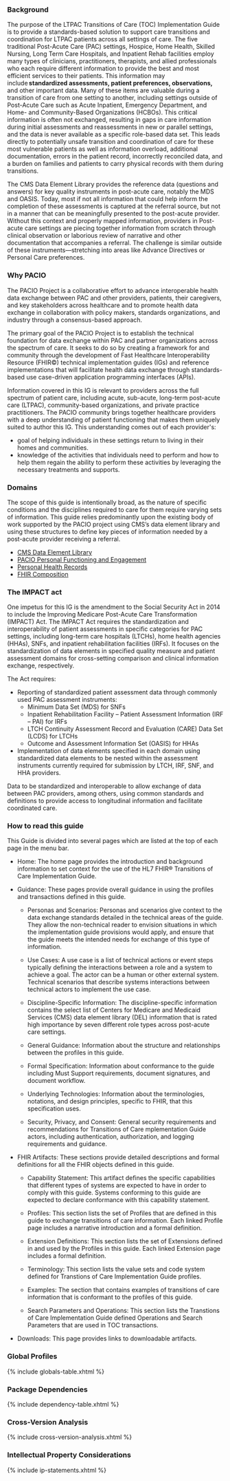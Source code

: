 ### Background 

The purpose of the LTPAC Transitions of Care (TOC) Implementation Guide is to provide a standards-based solution to support care transitions and coordination for LTPAC patients across all settings of care. The five traditional Post-Acute Care (PAC) settings, Hospice, Home Health, Skilled Nursing, Long Term Care Hospitals, and Inpatient Rehab facilities employ many types of clinicians, practitioners, therapists, and allied professionals who each require different information to provide the best and most efficient services to their patients. This information may include **standardized assessments, patient preferences, observations,** and other important data. Many of these items are valuable during a transition of care from one setting to another, including settings outside of Post-Acute Care such as Acute Inpatient, Emergency Department, and Home- and Community-Based Organizations (HCBOs). This critical information is often not exchanged, resulting in gaps in care information during initial assessments and reassessments in new or parallel settings, and the data is never available as a specific role-based data set. This leads directly to potentially unsafe transition and coordination of care for these most vulnerable patients as well as information overload, additional documentation, errors in the patient record, incorrectly reconciled data, and a burden on families and patients to carry physical records with them during transitions. 

The CMS Data Element Library provides the reference data (questions and answers) for key quality instruments in post-acute care, notably the MDS and OASIS. Today, most if not all information that could help inform the completion of these assessments is captured at the referral source, but not in a manner that can be meaningfully presented to the post-acute provider. Without this context and properly mapped information, providers in Post-acute care settings are piecing together information from scratch through clinical observation or laborious review of narrative and other documentation that accompanies a referral. The challenge is similar outside of these instruments&mdash;stretching into areas like Advance Directives or Personal Care preferences.   

### Why PACIO 

The PACIO Project is a collaborative effort to advance interoperable health data exchange between PAC and other providers, patients, their caregivers, and key stakeholders across healthcare and to promote health data exchange in collaboration with policy makers, standards organizations, and industry through a consensus-based approach. 

The primary goal of the PACIO Project is to establish the technical foundation for data exchange within PAC and partner organizations across the spectrum of care. It seeks to do so by creating a framework for and community through the development of Fast Healthcare Interoperability Resource (FHIR&copy;) technical implementation guides (IGs) and reference implementations that will facilitate health data exchange through standards-based use case-driven application programming interfaces (APIs). 

Information covered in this IG is relevant to providers across the full spectrum of patient care, including acute, sub-acute, long-term post-acute care (LTPAC), community-based organizations, and private practice practitioners. The PACIO community brings together healthcare providers with a deep understanding of patient functioning that makes them uniquely suited to author this IG. This understanding comes out of each provider's: 
* goal of helping individuals in these settings return to living in their homes and communities. 
* knowledge of the activities that individuals need to perform and how to help them regain the ability to perform these activities by leveraging the necessary treatments and supports. 

### Domains 

The scope of this guide is intentionally broad, as the nature of specific conditions and the disciplines required to care for them require varying sets of information. This guide relies predominantly upon the existing body of work supported by the PACIO project using CMS’s data element library and using these structures to define key pieces of information needed by a post-acute provider receiving a referral.  
* [CMS Data Element Library](https://del.cms.gov/DELWeb/pubHome)
* [PACIO Personal Functioning and Engagement](https://hl7.org/fhir/us/pacio-pfe)
* [Personal Health Records](https://build.fhir.org/ig/HL7/personal-health-record-format-ig/)
* [FHIR Composition](https://hl7.org/fhir/R4/composition.html)

### The IMPACT act 

One impetus for this IG is the amendment to the Social Security Act in 2014 to include the Improving Medicare Post-Acute Care Transformation (IMPACT) Act. The IMPACT Act requires the standardization and interoperability of patient assessments in specific categories for PAC settings, including long-term care hospitals (LTCHs), home health agencies (HHAs), SNFs, and inpatient rehabilitation facilities (IRFs). It focuses on the standardization of data elements in specified quality measure and patient assessment domains for cross-setting comparison and clinical information exchange, respectively. 

The Act requires: 
* Reporting of standardized patient assessment data through commonly used PAC assessment instruments: 
  * Minimum Data Set (MDS) for SNFs
  * Inpatient Rehabilitation Facility – Patient Assessment Information (IRF – PAI) for IRFs
  * LTCH Continuity Assessment Record and Evaluation (CARE) Data Set (LCDS) for LTCHs
  * Outcome and Assessment Information Set (OASIS) for HHAs 
* Implementation of data elements specified in each domain using standardized data elements to be nested within the assessment instruments currently required for submission by LTCH, IRF, SNF, and HHA providers. 

Data to be standardized and interoperable to allow exchange of data between PAC providers, among others, using common standards and definitions to provide access to longitudinal information and facilitate coordinated care. 

### How to read this guide 
This Guide is divided into several pages which are listed at the top of each page in the menu bar.

* Home: The home page provides the introduction and background information to set context for the use of the HL7 FHIR® Transitions of Care Implementation Guide.

* Guidance: These pages provide overall guidance in using the profiles and transactions defined in this guide.

  * Personas and Scenarios: Personas and scenarios give context to the data exchange standards detailed in the technical areas of the guide. They allow the non-technical reader to envision situations in which the implementation guide provisions would apply, and ensure that the guide meets the intended needs for exchange of this type of information.

  * Use Cases: A use case is a list of technical actions or event steps typically defining the interactions between a role and a system to achieve a goal. The actor can be a human or other external system. Technical scenarios that describe systems interactions between technical actors to implement the use case.

  * Discipline-Specific Information: The discipline-specific information contains the select list of Centers for Medicare and Medicaid Services (CMS) data element library (DEL) information that is rated high importance by seven different role types across post-acute care settings. 

  * General Guidance: Information about the structure and relationships between the profiles in this guide.

  * Formal Specification: Information about conformance to the guide including Must Support requirements, document signatures, and document workflow.

  * Underlying Technologies: Information about the terminologies, notations, and design principles, specific to FHIR, that this specification uses.

  * Security, Privacy, and Consent: General security requirements and recommendations for Transitions of Care mplementation Guide actors, including authentication, authorization, and logging requirements and guidance.

* FHIR Artifacts: These sections provide detailed descriptions and formal definitions for all the FHIR objects defined in this guide.

  * Capability Statement: This artifact defines the specific capabilities that different types of systems are expected to have in order to comply with this guide. Systems conforming to this guide are expected to declare conformance with this capability statement.

  * Profiles: This section lists the set of Profiles that are defined in this guide to exchange transitions of care information. Each linked Profile page includes a narrative introduction and a formal definition.

  * Extension Definitions: This section lists the set of Extensions defined in and used by the Profiles in this guide. Each linked Extension page includes a formal definition.
  
  * Terminology: This section lists the value sets and code system defined for  Transtions of Care Implementation Guide profiles.

  * Examples: The section that contains examples of transitions of care information that is conformant to the profiles of this guide.

  * Search Parameters and Operations: This section lists the Transtions of Care Implementation Guide defined Operations and Search Parameters that are used in TOC transactions.

* Downloads: This page provides links to downloadable artifacts.

### Global Profiles
{% include globals-table.xhtml %}
 
### Package Dependencies
{% include dependency-table.xhtml %}
 
### Cross-Version Analysis
{% include cross-version-analysis.xhtml %}
 
### Intellectual Property Considerations
{% include ip-statements.xhtml %}